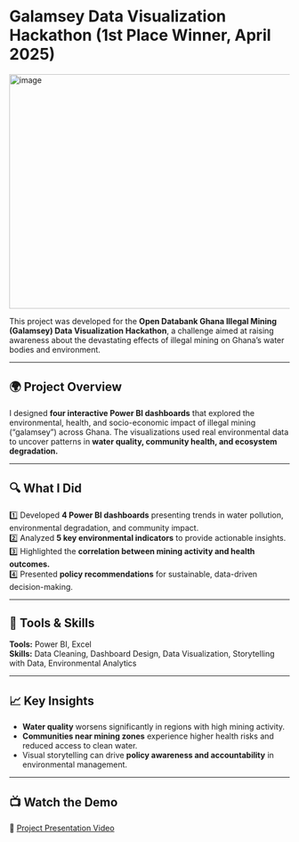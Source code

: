 # Galamsey Data Visualization Hackathon (1st Place Winner, April 2025)

<img width="664" height="421" alt="image" src="https://github.com/user-attachments/assets/8d6bf1f1-bd94-4a63-b968-18e696b54723" />


This project was developed for the **Open Databank Ghana Illegal Mining (Galamsey) Data Visualization Hackathon**, a challenge aimed at raising awareness about the devastating effects of illegal mining on Ghana’s water bodies and environment.  

---

## 🌍 Project Overview
I designed **four interactive Power BI dashboards** that explored the environmental, health, and socio-economic impact of illegal mining (“galamsey”) across Ghana. The visualizations used real environmental data to uncover patterns in **water quality, community health, and ecosystem degradation.**

---

## 🔍 What I Did
1️⃣ Developed **4 Power BI dashboards** presenting trends in water pollution, environmental degradation, and community impact.  
2️⃣ Analyzed **5 key environmental indicators** to provide actionable insights.  
3️⃣ Highlighted the **correlation between mining activity and health outcomes.**  
4️⃣ Presented **policy recommendations** for sustainable, data-driven decision-making.  

---

## 🧠 Tools & Skills
**Tools:** Power BI, Excel  
**Skills:** Data Cleaning, Dashboard Design, Data Visualization, Storytelling with Data, Environmental Analytics  

---

## 📈 Key Insights
- **Water quality** worsens significantly in regions with high mining activity.  
- **Communities near mining zones** experience higher health risks and reduced access to clean water.  
- Visual storytelling can drive **policy awareness and accountability** in environmental management.  

---

## 📺 Watch the Demo
🎥 [Project Presentation Video](https://youtu.be/LdSu24N5yUs?si=BSsRtX3Dxxs5bEbv)  


